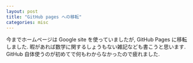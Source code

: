 ```yaml
---
layout: post
title: "GitHub pages への移転"
categories: misc
---
```


今までホームページは Google site を使っていましたが, GitHub Pages に移転しました. 暇があれば数学に関するしょうもない雑記なども書こうと思います. GitHub 自体使うのが初めてで何もわからなかったので疲れました.
